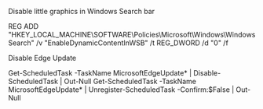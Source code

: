 Disable little graphics in Windows Search bar

REG ADD "HKEY_LOCAL_MACHINE\SOFTWARE\Policies\Microsoft\Windows\Windows Search" /v "EnableDynamicContentInWSB" /t REG_DWORD /d "0" /f

Disable Edge Update

Get-ScheduledTask -TaskName MicrosoftEdgeUpdate* | Disable-ScheduledTask | Out-Null
Get-ScheduledTask -TaskName MicrosoftEdgeUpdate* | Unregister-ScheduledTask -Confirm:$False | Out-Null
